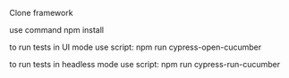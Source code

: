Clone framework

use command npm install 

to run tests in UI mode use script: 
npm run cypress-open-cucumber

to run tests in headless mode use script: 
npm run cypress-run-cucumber